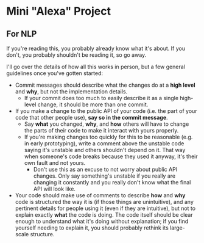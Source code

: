 # Mini "Alexa" Project
## For NLP

If you're reading this, you probably already know what it's about. If you don't, you probably shouldn't be reading it, so go away.

I'll go over the details of how all this works in person, but a few general guidelines once you've gotten started:
- Commit messages should describe what the changes do at a **high level** and **why**, but not the implementation details.
  - If your commit does too much to easily describe it as a single high-level change, it should be more than one commit.
- If you make a change to the public API of your code (i.e. the part of your code that other people use), **say so in the commit message**.
  - Say **what** you changed, **why**, and **how** others will have to change the parts of their code to make it interact with yours properly.
  - If you're making changes too quickly for this to be reasonable (e.g. in early prototyping), write a comment above the unstable code saying
    it's unstable and others shouldn't depend on it. That way when someone's code breaks because they used it anyway, it's their own fault and
    not yours.
    - Don't use this as an excuse to not worry about public API changes. Only say something's unstable if you really are changing it constantly
      and you really don't know what the final API will look like.
- Your code should make use of comments to describe **how** and  **why** code is structured the way it is (if those things are unintuitive), and 
    any pertinent details for people using it (even if they are intuitive), but not to explain exactly **what** the code is doing. The code itself 
    should be clear enough to understand what it's doing without explanation; if you find yourself needing to explain it, you should probably 
    rethink its large-scale structure.
